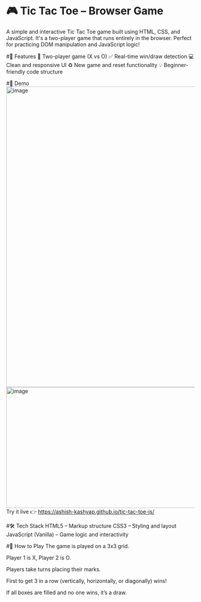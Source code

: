 # 🎮 Tic Tac Toe – Browser Game
A simple and interactive Tic Tac Toe game built using HTML, CSS, and JavaScript. It's a two-player game that runs entirely in the browser. Perfect for practicing DOM manipulation and JavaScript logic!

#🚀 Features
🔁 Two-player game (X vs O)
✅ Real-time win/draw detection
💻 Clean and responsive UI
♻️ New game and reset functionality
💡 Beginner-friendly code structure

#📸 Demo
<img width="851" height="803" alt="image" src="https://github.com/user-attachments/assets/27b75ba1-7cba-45d3-8869-c1ab3ca5e273" />
<img width="1035" height="323" alt="image" src="https://github.com/user-attachments/assets/df110a63-ac7e-479d-9ac4-10b8b261262c" />
Try it live 👉 https://ashish-kashyap.github.io/tic-tac-toe-js/

#🛠️ Tech Stack
HTML5 – Markup structure
CSS3 – Styling and layout
JavaScript (Vanilla) – Game logic and interactivity

#🧠 How to Play
The game is played on a 3x3 grid.

Player 1 is X, Player 2 is O.

Players take turns placing their marks.

First to get 3 in a row (vertically, horizontally, or diagonally) wins!

If all boxes are filled and no one wins, it’s a draw.


